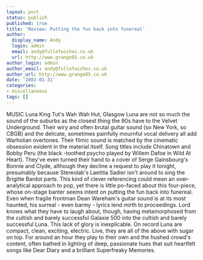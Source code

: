 ```yaml
---
layout: post
status: publish
published: true
title: 'Review: Putting the fun back into funereal'
author:
  display_name: Andy
  login: admin
  email: andy@fullofwishes.co.uk
  url: http://www.grange85.co.uk
author_login: admin
author_email: andy@fullofwishes.co.uk
author_url: http://www.grange85.co.uk
date: '2002-01-31'
categories:
- miscellaneous
tags: []
---
```

<p>MUSIC Luna King Tut's Wah Wah Hut, Glasgow Luna are not so much the sound of the suburbs as the closest thing the 90s have to the Velvet Underground. Their wiry and often brutal guitar sound (so New York, so CBGB) and the delicate, sometimes painfully mournful vocal delivery all add Warholian overtones. Their filmic sound is matched by the cinematic obsession evident in the material itself. Song titles include Chinatown and Bobby Peru (the black -toothed psycho played by Willem Dafoe in Wild At Heart). They've even turned their hand to a cover of Serge Gainsbourg's Bonnie and Clyde, although they decline a request to play it tonight, presumably because Stereolab's Laetitia Sadier isn't around to sing the Brigitte Bardot parts. This kind of clever referencing could mean an over-analytical approach to pop, yet there is little po-faced about this four-piece, whose on-stage banter seems intent on putting the fun back into funereal. Even when fragile frontman Dean Wareham's guitar sound is at its most haunted, his surreal - even barmy - lyrics lend mirth to proceedings. Lord knows what they have to laugh about, though, having metamorphosed from the cultish and barely successful Galaxie 500 into the cultish and barely successful Luna. This lack of glory is inexplicable. On record Luna are compact, clean, exciting, electric. Live, they are all of the above with sugar on top. For around an hour they play to their own and the hushed crowd's content, often bathed in lighting of deep, passionate hues that suit heartfelt songs like Dear Diary and a brilliant Superfreaky Memories.</p>
